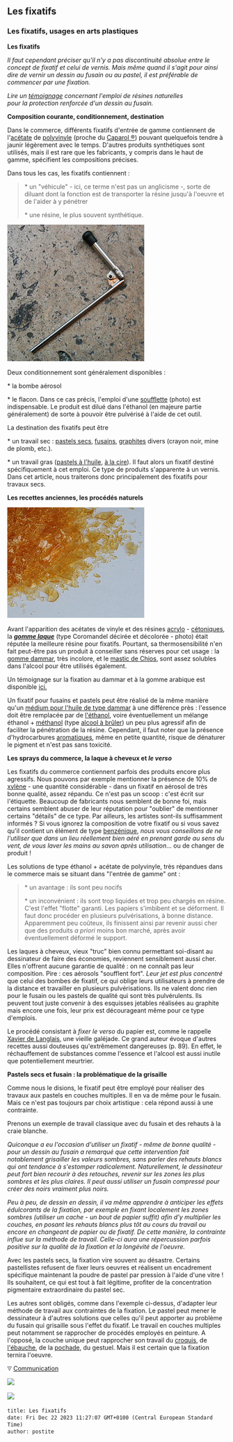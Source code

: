 ## Les fixatifs
### Les fixatifs, usages en arts plastiques
 **Les fixatifs**

_Il faut cependant préciser qu'il n'y a pas discontinuité absolue entre le concept de fixatif et celui de vernis. Mais même quand il s'agit pour ainsi dire de vernir un dessin au fusain ou au pastel, il est préférable de commencer par une fixation._

_Lire un [témoignage](resinedammar.html#fixatif) concernant l'emploi de résines naturelles  
pour la protection renforcée d'un dessin au fusain._

**Composition courante, conditionnement, destination**

Dans le commerce, différents fixatifs d'entrée de gamme contiennent de l'[acétate](acetate.html) de [polyvinyle](vinylegloss.html) (proche du [Caparol ®](caparol.html)) pouvant quelquefois tendre à jaunir légèrement avec le temps. D'autres produits synthétiques sont utilisés, mais il est rare que les fabricants, y compris dans le haut de gamme, spécifient les compositions précises.

Dans tous les cas, les fixatifs contiennent :

> \* un "véhicule" - ici, ce terme n'est pas un anglicisme -, sorte de diluant dont la fonction est de transporter la résine jusqu'à l'oeuvre et de l'aider à y pénétrer
> 
> \* une résine, le plus souvent synthétique.

![](images/soufflette.jpg)

Deux conditionnement sont généralement disponibles :

\* la bombe aérosol

\* le flacon. Dans ce cas précis, l'emploi d'une [soufflette](soufflette.html) (photo) est indispensable. Le produit est dilué dans l'éthanol (en majeure partie généralement) de sorte à pouvoir être pulvérisé à l'aide de cet outil.

La destination des fixatifs peut être

\* un travail sec : [pastels secs](pastelssecs.html), [fusains](fusain.html), [graphites](graphite.html) divers (crayon noir, mine de plomb, etc.).

\* un travail gras ([pastels à l'huile](pastelsalhuile.html), [à la cire](pastelsalacire.html)). Il faut alors un fixatif destiné spécifiquement à cet emploi. Ce type de produits s'apparente à un vernis. Dans cet article, nous traiterons donc principalement des fixatifs pour travaux secs.

**Les recettes anciennes, les procédés naturels**

![](images/gommelaqueversionweb.jpg)

Avant l'apparition des acétates de vinyle et des résines [acrylo](acryliquegloss.html) - [cétoniques](cetone.html), la [**_gomme laque_**](gommelaque.html) (type Coromandel décirée et décolorée - photo) était réputée la meilleure résine pour fixatifs. Pourtant, sa thermosensibilité n'en fait peut-être pas un produit à conseiller sans réserves pour cet usage : la [gomme dammar](resinedammar.html), très incolore, et le [mastic de Chios](resinemastic.html), sont assez solubles dans l'alcool pour être utilisés également.

Un témoignage sur la fixation au dammar et à la gomme arabique est disponible [ici.](resinedammar.html#fixatif)

Un fixatif pour fusains et pastels peut être réalisé de la même manière qu'un [médium pour l'huile de type dammar](mediumdammar.html) à une différence près : l'essence doit être remplacée par de [l'éthanol](alcools.html#ethanolpur), voire éventuellement un mélange éthanol + [méthanol](alcools.html#methanol) (type [alcool à brûler](alcools.html#lalcoolabruler)) un peu plus agressif afin de faciliter la pénétration de la résine. Cependant, il faut noter que la présence d'hydrocarbures [aromatiques](aromatique.html), même en petite quantité, risque de dénaturer le pigment et n'est pas sans toxicité.

**Les sprays du commerce, la laque à cheveux et _le verso_**

Les fixatifs du commerce contiennent parfois des produits encore plus agressifs. Nous pouvons par exemple mentionner la présence de 10% de [xylène](benzene.html#xylene) - une quantité considérable - dans un fixatif en aérosol de très bonne qualité, assez répandu. Ce n'est pas un scoop : c'est écrit sur l'étiquette. Beaucoup de fabricants nous semblent de bonne foi, mais certains semblent abuser de leur réputation pour "oublier" de mentionner certains "détails" de ce type. Par ailleurs, les artistes sont-ils suffisamment informés ? Si vous ignorez la composition de votre fixatif ou si vous savez qu'il contient un élément de type [benzénique](benzene.html), _nous vous conseillons de ne l'utiliser que dans un lieu réellement bien aéré en prenant garde au sens du vent, de vous laver les mains au savon après utilisation_... ou de changer de produit !

Les solutions de type éthanol + acétate de polyvinyle, très répandues dans le commerce mais se situant dans "l'entrée de gamme" ont :

> \* un avantage : ils sont peu nocifs
> 
> \* un inconvénient : ils sont trop liquides et trop peu chargés en résine. C'est l'effet "flotte" garanti. Les papiers s'imbibent et se déforment. Il faut donc procéder en plusieurs pulvérisations, à bonne distance. Apparemment peu coûteux, ils finissent ainsi par revenir aussi cher que des produits _a priori_ moins bon marché, après avoir éventuellement déformé le support.

Les laques à cheveux, vieux "truc" bien connu permettant soi-disant au dessinateur de faire des économies, reviennent sensiblement aussi cher. Elles n'offrent aucune garantie de qualité : on ne connaît pas leur composition. Pire : ces aérosols "soufflent fort". _Leur jet est plus concentré_ que celui des bombes de fixatif, ce qui oblige leurs utilisateurs à prendre de la distance et travailler en plusieurs pulvérisations. Ils ne valent donc rien pour le fusain ou les pastels de qualité qui sont très pulvérulents. Ils peuvent tout juste convenir à des esquisses jetables réalisées au graphite mais encore une fois, leur prix est décourageant même pour ce type d'emplois.

Le procédé consistant à _fixer le verso_ du papier est, comme le rappelle [Xavier de Langlais](livres.html#langlais), une vieille galéjade. Ce grand auteur évoque d'autres recettes aussi douteuses qu'extrêmement dangereuses (p. 89). En effet, le réchauffement de substances comme l'essence et l'alcool est aussi inutile que potentiellement meurtrier.

**Pastels secs et fusain : la problématique de la grisaille**

Comme nous le disions, le fixatif peut être employé pour réaliser des travaux aux pastels en couches multiples. Il en va de même pour le fusain. Mais ce n'est pas toujours par choix artistique : cela répond aussi à une contrainte.

Prenons un exemple de travail classique avec du fusain et des rehauts à la craie blanche.

_Quiconque a eu l'occasion d'utiliser un fixatif - même de bonne qualité - pour un dessin au fusain a remarqué que cette intervention fait notablement grisailler les valeurs sombres, sans parler des rehauts blancs qui ont tendance à s'estomper radicalement. Naturellement, le dessinateur peut fort bien recourir à des retouches, revenir sur les zones les plus sombres et les plus claires. Il peut aussi utiliser un fusain compressé pour créer des noirs vraiment plus noirs._

_Peu à peu, de dessin en dessin, il va même apprendre à anticiper les effets édulcorants de la fixation, par exemple en fixant localement les zones sombres (utiliser un cache - un bout de papier suffit) afin d'y multiplier les couches, en posant les rehauts blancs plus tôt au cours du travail ou encore en changeant de papier ou de fixatif. De cette manière, la contrainte influe sur la méthode de travail. Celle-ci aura une répercussion parfois positive sur la qualité de la fixation et la longévité de l'oeuvre._

Avec les pastels secs, la fixation vire souvent au désastre. Certains pastellistes refusent de fixer leurs oeuvres et réalisent un encadrement spécifique maintenant la poudre de pastel par pression à l'aide d'une vitre ! Ils souhaitent, ce qui est tout à fait légitime, profiter de la concentration pigmentaire extraordinaire du pastel sec.

Les autres sont obligés, comme dans l'exemple ci-dessus, d'adapter leur méthode de travail aux contraintes de la fixation. Le pastel peut mener le dessinateur à d'autres solutions que celles qu'il peut apporter au problème du fusain qui grisaille sous l'effet du fixatif. Le travail en couches multiples peut notamment se rapprocher de procédés employés en peinture. A l'opposé, la couche unique peut rapprocher son travail du [croquis](croquis.html), de [l'ébauche](ebauche.html), de la [pochade](pochade.html), du gestuel. Mais il est certain que la fixation ternira l'oeuvre.



![](images/flechebas.gif) [Communication](http://www.artrealite.com/annonceurs.htm) 

[![](https://cbonvin.fr/sites/regie.artrealite.com/visuels/campagne1.png)](index-2.html#20131014)

![](https://cbonvin.fr/sites/regie.artrealite.com/visuels/campagne2.png)
```
title: Les fixatifs
date: Fri Dec 22 2023 11:27:07 GMT+0100 (Central European Standard Time)
author: postite
```
